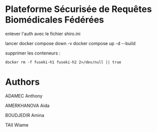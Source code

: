# Plateforme Sécurisée de Requêtes Biomédicales Fédérées

enlever l'auth avec le fichier shiro.ini

lancer 
    docker compose down -v
    docker compose up -d --build

supprimer les conteneurs :

    docker rm -f fuseki-h1 fuseki-h2 2>/dev/null || true

# Authors
ADAMEC Anthony

AMERKHANOVA Aida

BOUDJEDIR Amina

TAII Wiame